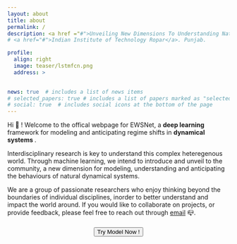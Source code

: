 ```yaml
---
layout: about
title: about
permalink: /
description: <a href ="#">Unveiling New Dimensions To Understanding Natural Dynamical Systems</a>
# <a href="#">Indian Institute of Technology Ropar</a>. Punjab. 

profile:
  align: right
  image: teaser/lstmfcn.png
  address: >
   

news: true  # includes a list of news items
# selected_papers: true # includes a list of papers marked as "selected={true}"
# social: true  # includes social icons at the bottom of the page
---
```


Hi :wave: ! Welcome to the offical webpage for EWSNet, a <b>deep learning </b> framework for modeling and anticipating regime shifts in <b> dynamical systems </b>. 

Interdisciplinary research is key to understand this complex heteregenous world. Through machine learning, we intend to introduce and unveil to the community, a new dimension for modeling, understanding and anticipating the behaviours of natural dynamical systems. 


<!-- Machine learning [IIT Ropar](https://www.iitrpr.ac.in/), with strong research interests in machine learning, deep learning, and computer vision. I am a part of the [LSAIML](https://cse.iitrpr.ac.in/ckn/index.html) team headed by [Dr. Narayanan C. K](https://cse.iitrpr.ac.in/ckn/people/ckn.html). -->

We are a group of passionate researchers who enjoy thinking beyond the boundaries of individual disciplines, inorder to better understand and impact the world around. If you would like to collaborate on projects, or provide feedback, please feel free to reach out through [email](mailto:ewsnet.iitrpr@gmail.com) :mailbox_closed:.

<div class="post">
  <div class="row" style="padding:1%">
    <div class="col-3"></div> 
    <div class="col-6" style="text-align:center">
      <div class="list-group list-group-horizontal">
        <a href="/model"> <button class="btn btn-outline-secondary  z-depth-1" style="text-align:center"> Try Model Now !</button></a>
      </div>    
    </div>
</div>
